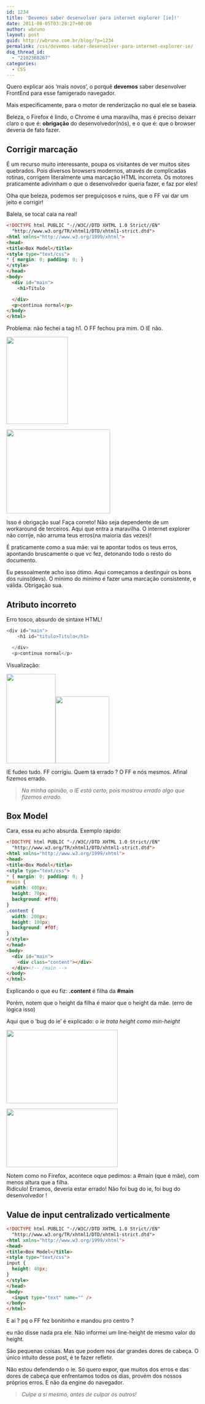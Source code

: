 ```yaml
---
id: 1234
title: 'Devemos saber desenvolver para internet explorer [ie]!'
date: 2011-08-05T03:29:27+00:00
author: wbruno
layout: post
guid: http://wbruno.com.br/blog/?p=1234
permalink: /css/devemos-saber-desenvolver-para-internet-explorer-ie/
dsq_thread_id:
  - "2102368267"
categories:
  - CSS
---
```

Quero explicar aos &#8216;mais novos&#8217;, o porquê **devemos** saber desenvolver FrontEnd para esse famigerado navegador.

Mais especificamente, para o motor de renderização no qual ele se baseia.

<!--more-->



Beleza, o Firefox é lindo, o Chrome é uma maravilha, mas é preciso deixarr claro o que é: **obrigação** do desenvolvedor(nós), e o que é: que o browser deveria de fato fazer.

## Corrigir marcação

É um recurso muito interessante, poupa os visitantes de ver muitos sites quebrados. Pois diversos browsers modernos, através de complicadas rotinas, corrigem literalmente uma marcação HTML incorreta. Os motores praticamente adivinham o que o desenvolvedor queria fazer, e faz por eles!

Olha que beleza, podemos ser preguiçosos e ruins, que o FF vai dar um jeito e corrigir!

Balela, se toca! caia na real!

``` html
<!DOCTYPE html PUBLIC "-//W3C//DTD XHTML 1.0 Strict//EN"
  "http://www.w3.org/TR/xhtml1/DTD/xhtml1-strict.dtd">
<html xmlns="http://www.w3.org/1999/xhtml">
<head>
<title>Box Model</title>
<style type="text/css">
* { margin: 0; padding: 0; }
</style>
</head>
<body>
  <div id="main">
    <h1>Titulo

  </div>
  <p>continua normal</p>
</body>
</html>
```

Problema: não fechei a tag h1. O FF fechou pra mim. O IE não.

[<img src="/wp-content/uploads/2011/08/ff2.jpg" alt="" title="ff2" width="160" height="227" class="alignleft size-full wp-image-1245" />](/wp-content/uploads/2011/08/ff2.jpg)

[<img src="/wp-content/uploads/2011/08/ie2.jpg" alt="" title="ie2" width="270" height="219" class="alignright size-full wp-image-1244" />](/wp-content/uploads/2011/08/ie2.jpg)

<p style="clear: both;">
  Isso é obrigação sua! Faça correto! Não seja dependente de um workaround de terceiros. Aqui que entra a maravilha. O internet explorer não corrije, não arruma teus erros(na maioria das vezes)!
</p>

É praticamente como a sua mãe: vai te apontar todos os teus erros, apontando bruscamente o que vc fez, detonando todo o resto do documento.

Eu pessoalmente acho isso ótimo. Aqui começamos a destinguir os bons dos ruins(devs). O mínimo do mínimo é fazer uma marcação consistente, e válida. Obrigação sua.

## Atributo incorreto

Erro tosco, absurdo de sintaxe HTML!

``` js
<div id="main">
    <h1 id="titulo>Titulo</h1>

  </div>
  <p>continua normal</p>
```

Visualização:

[<img src="/wp-content/uploads/2011/08/ff3.jpg" alt="" title="ff3" width="128" height="233" class="alignleft size-full wp-image-1250" />](/wp-content/uploads/2011/08/ff3.jpg)[<img src="/wp-content/uploads/2011/08/ie3.jpg" alt="" title="ie3" width="140" height="174" class="alignright size-full wp-image-1249" />](/wp-content/uploads/2011/08/ie3.jpg)

<p style="clear: both;">
  IE fudeo tudo. FF corrigiu. Quem tá errado ? O FF e nós mesmos. Afinal fizemos errado.
</p>

> _Na minha opinião, o IE está certo, pois mostrou errado algo que fizemos errado._

## Box Model

Cara, essa eu acho absurda. Exemplo rápido:

``` html
<!DOCTYPE html PUBLIC "-//W3C//DTD XHTML 1.0 Strict//EN"
  "http://www.w3.org/TR/xhtml1/DTD/xhtml1-strict.dtd">
<html xmlns="http://www.w3.org/1999/xhtml">
<head>
<title>Box Model</title>
<style type="text/css">
* { margin: 0; padding: 0; }
#main {
  width: 400px;
  height: 70px;
  background: #ff0;
}
.content {
  width: 200px;
  height: 100px;
  background: #f0f;
}
</style>
</head>
<body>
  <div id="main">
    <div class="content"></div>
  </div><!-- /main -->
</body>
</html>
```

Explicando o que eu fiz: **.content** é filha da **#main**

Porém, notem que o height da filha é maior que o height da mãe. (erro de lógica isso)

Aqui que o &#8216;bug do ie&#8217; é explicado: _o ie trata height como min-height_

[<img src="/wp-content/uploads/2011/08/ff-300x198.jpg" alt="" title="ff" width="290" height="191" class="alignright size-medium wp-image-1238" srcset="/wp-content/uploads/2011/08/ff-300x198.jpg 300w, /wp-content/uploads/2011/08/ff.jpg 447w" sizes="(max-width: 290px) 100vw, 290px" />](/wp-content/uploads/2011/08/ff.jpg)

[<img src="/wp-content/uploads/2011/08/ie-300x159.jpg" alt="" title="ie" width="290" height="152" class="alignleft size-medium wp-image-1239" />](/wp-content/uploads/2011/08/ie.jpg)

<p style="clear: both;">
  Notem como no Firefox, acontece oque pedimos: a #main (que é mãe), com menos altura que a filha.<br /> Ridículo! Erramos, deveria estar errado! Não foi bug do ie, foi bug do desenvolvedor !
</p>

## Value de input centralizado verticalmente

``` html
<!DOCTYPE html PUBLIC "-//W3C//DTD XHTML 1.0 Strict//EN"
  "http://www.w3.org/TR/xhtml1/DTD/xhtml1-strict.dtd">
<html xmlns="http://www.w3.org/1999/xhtml">
<head>
<title>Box Model</title>
<style type="text/css">
input {
  height: 40px;
}
</style>
</head>
<body>
  <input type="text" name="" />
</body>
</html>
```

E ai ? pq o FF fez bonitinho e mandou pro centro ?

eu não disse nada pra ele. Não informei um line-height de mesmo valor do height.

São pequenas coisas. Mas que podem nos dar grandes dores de cabeça. O único intuito desse post, é te fazer refletir.

Não estou defendendo o ie. Só quero expor, que muitos dos erros e das dores de cabeça que enfrentamos todos os dias, provém dos nossos próprios erros. E não da engine do navegador.

> _Culpe a si mesmo, antes de culpar os outros!_
